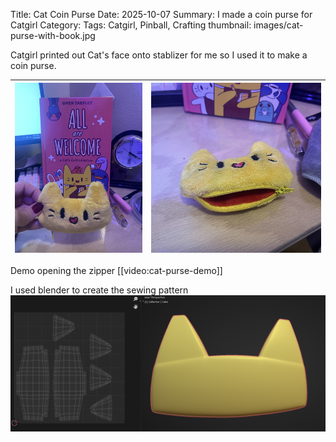 Title: Cat Coin Purse
Date: 2025-10-07
Summary: I made a coin purse for Catgirl
Category: 
Tags: Catgirl, Pinball, Crafting
thumbnail: images/cat-purse-with-book.jpg

Catgirl printed out Cat's face onto stablizer for me so I used it to make a coin purse.

| ![Cat's Cafe with my purse](../media/images/cat-purse-with-book.jpg) | ![bottom of purse with zipper](../media/images/cat-purse-bottom.jpg) |
|-|-|

Demo opening the zipper
[[video:cat-purse-demo]]

I used blender to create the sewing pattern
![Design in blender](../media/images/cat-purse-blender.png)





